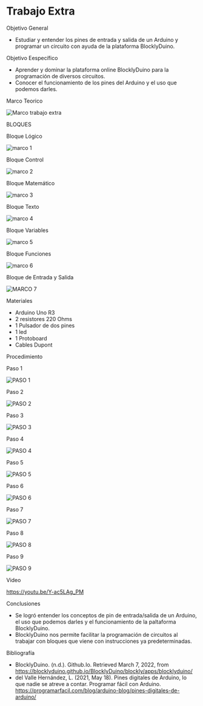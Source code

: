 # Trabajo Extra

Objetivo General 

- Estudiar y entender los pines de entrada y salida de un Arduino y programar un circuito con ayuda de la plataforma BlocklyDuino.

Objetivo Eespecífico

- Aprender y dominar la plataforma online BlocklyDuino para la programación de diversos circuitos.
- Conocer el funcionamiento de los pines del Arduino y el uso que podemos darles.

Marco Teorico

![Marco trabajo extra](https://user-images.githubusercontent.com/93209004/156935282-a3de75b0-0a44-4cb4-a22b-b286fe22e68f.jpg)

BLOQUES

Bloque Lógico

![marco 1](https://user-images.githubusercontent.com/93209004/156936221-c25ed71e-f93a-418e-814b-847440f99564.jpg)

Bloque Control 

![marco 2](https://user-images.githubusercontent.com/93209004/156937571-c26b1e2e-288f-4a95-9617-5c0de02049a2.jpg)

Bloque Matemático

![marco 3](https://user-images.githubusercontent.com/93209004/156937796-792ce433-c7c8-4339-865b-d43480ff1a39.jpg)

Bloque Texto 

![marco 4](https://user-images.githubusercontent.com/93209004/156937890-ffc1e92e-0965-4637-906f-b797e94ce144.jpg)

Bloque Variables 

![marco 5](https://user-images.githubusercontent.com/93209004/156938007-6379c480-5eb4-467a-94d1-0ee27efd2f74.jpg)

Bloque Funciones

![marco 6](https://user-images.githubusercontent.com/93209004/156938790-95c00cb9-39fa-4f87-ab7d-a72f9f4d19ab.jpg)

Bloque de Entrada y Salida

![MARCO 7](https://user-images.githubusercontent.com/93209004/156941423-b300ec06-9cf0-4b18-af23-c45684497751.jpg)

Materiales

- Arduino Uno R3
- 2 resistores 220 Ohms
- 1 Pulsador de dos pines
- 1 led
- 1 Protoboard
- Cables Dupont

Procedimiento 

Paso 1

![PASO 1](https://user-images.githubusercontent.com/93209004/156951245-4a70d3da-982f-43a8-85bd-ea0bb1ff7e56.png)

Paso 2

![PASO 2](https://user-images.githubusercontent.com/93209004/156953173-59215dbe-1c4d-4cf6-b589-70a541dbc6d9.jpg)

Paso 3

![PASO 3](https://user-images.githubusercontent.com/93209004/156953184-6a55228a-b000-4c04-bdd7-adf15fa55d23.jpg)

Paso 4

![PASO 4](https://user-images.githubusercontent.com/93209004/156953192-56d09414-9be8-4011-9e1a-417bb9f2d8b7.jpg)

Paso 5

![PASO 5](https://user-images.githubusercontent.com/93209004/156953200-3b005f38-d478-42d3-b12a-9934d198d113.jpg)

Paso 6

![PASO 6](https://user-images.githubusercontent.com/93209004/156953206-712a09e5-2501-4b2a-951b-fa6385b7d25d.jpg)

Paso 7

![PASO 7](https://user-images.githubusercontent.com/93209004/156953215-16ef49e8-f225-47e8-b76f-f994190c3abd.jpg)

Paso 8

![PASO 8](https://user-images.githubusercontent.com/93209004/156953220-d41e7797-d884-4687-8bbe-74de9bab4a82.jpg)

Paso 9

![PASO 9](https://user-images.githubusercontent.com/93209004/156953234-0133ea35-4c7f-4224-8018-37e0f107fbca.jpg)

Video 

https://youtu.be/Y-ac5LAg_PM

Conclusiones

- Se logró entender los conceptos de pin de entrada/salida de un Arduino, el uso que podemos darles y el funcionamiento de la paltaforma BlocklyDuino.
- BlocklyDuino nos permite facilitar la programación de circuitos al trabajar con bloques que viene con instrucciones ya predeterminadas. 

Bibliografía 

- BlocklyDuino. (n.d.). Github.Io. Retrieved March 7, 2022, from https://blocklyduino.github.io/BlocklyDuino/blockly/apps/blocklyduino/
- del Valle Hernández, L. (2021, May 18). Pines digitales de Arduino, lo que nadie se atreve a contar. Programar fácil con Arduino. https://programarfacil.com/blog/arduino-blog/pines-digitales-de-arduino/





